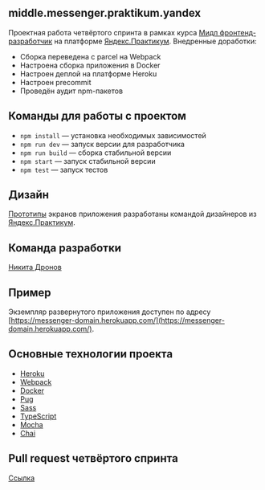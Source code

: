 ## middle.messenger.praktikum.yandex

Проектная работа четвёртого спринта в рамках курса [Мидл фронтенд-разработчик](https://praktikum.yandex.ru/middle-frontend/) на платформе [Яндекс.Практикум](https://praktikum.yandex.ru/).
Внедренные доработки:
- Сборка переведена с parcel на Webpack
- Настроена сборка приложения в Docker
- Настроен деплой на платформе Heroku
- Настроен precommit
- Проведён аудит npm-пакетов

## Команды для работы с проектом

- `npm install` — установка необходимых зависимостей
- `npm run dev` — запуск версии для разработчика
- `npm run build` — сборка стабильной версии
- `npm start` — запуск стабильной версии
- `npm test` — запуск тестов

## Дизайн

[Прототипы](https://www.figma.com/file/hqPwL4kS3RlcRI3CIEbh5D/Messenger-(designed-by-Yandex)) экранов приложения разработаны командой дизайнеров из [Яндекс.Практикум](https://praktikum.yandex.ru/).

## Команда разработки

[Никита Дронов](https://github.com/ndronov)

## Пример

Экземпляр развернутого приложения доступен по адресу [https://messenger-domain.herokuapp.com/](https://messenger-domain.herokuapp.com/).

## Основные технологии проекта

- [Heroku](https://www.heroku.com/)
- [Webpack](https://webpack.js.org/)
- [Docker](https://www.docker.com/)
- [Pug](https://pugjs.org/)
- [Sass](https://sass-lang.com/)
- [TypeScript](https://www.typescriptlang.org/)
- [Mocha](https://mochajs.org/)
- [Chai](https://www.chaijs.com/)

## Pull request четвёртого спринта
[Ссылка](https://github.com/ndronov/middle.messenger.praktikum.yandex/pull/5)
